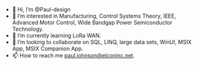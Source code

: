 - 👋 Hi, I’m @Paul-design
- 👀 I’m interested in Manufacturing, Control Systems Theory, IEEE, Advanced Motor Control, Wide Bandgap Power Semiconductor Technology.
- 🌱 I’m currently learning LoRa WAN.
- 💞️ I’m looking to collaborate on SQL, LINQ, large data sets, WinUI, MSIX App, MSIX Companion App.
- 📫 How to reach me paul.johnson@elconinc.net.

